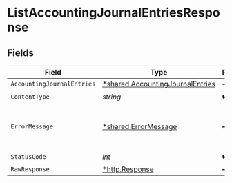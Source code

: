 # ListAccountingJournalEntriesResponse


## Fields

| Field                                                                               | Type                                                                                | Required                                                                            | Description                                                                         |
| ----------------------------------------------------------------------------------- | ----------------------------------------------------------------------------------- | ----------------------------------------------------------------------------------- | ----------------------------------------------------------------------------------- |
| `AccountingJournalEntries`                                                          | [*shared.AccountingJournalEntries](../../models/shared/accountingjournalentries.md) | :heavy_minus_sign:                                                                  | Success                                                                             |
| `ContentType`                                                                       | *string*                                                                            | :heavy_check_mark:                                                                  | N/A                                                                                 |
| `ErrorMessage`                                                                      | [*shared.ErrorMessage](../../models/shared/errormessage.md)                         | :heavy_minus_sign:                                                                  | Your `query` parameter was not correctly formed                                     |
| `StatusCode`                                                                        | *int*                                                                               | :heavy_check_mark:                                                                  | N/A                                                                                 |
| `RawResponse`                                                                       | [*http.Response](https://pkg.go.dev/net/http#Response)                              | :heavy_minus_sign:                                                                  | N/A                                                                                 |